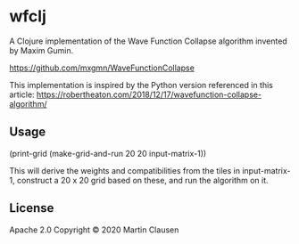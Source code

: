 # wfclj

A Clojure implementation of the Wave Function Collapse algorithm invented by Maxim Gumin.

https://github.com/mxgmn/WaveFunctionCollapse

This implementation is inspired by the Python version referenced in this article: https://robertheaton.com/2018/12/17/wavefunction-collapse-algorithm/

## Usage

(print-grid
 (make-grid-and-run 20 20 input-matrix-1))
 
 This will derive the weights and compatibilities from the tiles in input-matrix-1, construct a 20 x 20 grid based on these, and run the algorithm on it. 

## License

Apache 2.0
Copyright © 2020 Martin Clausen
